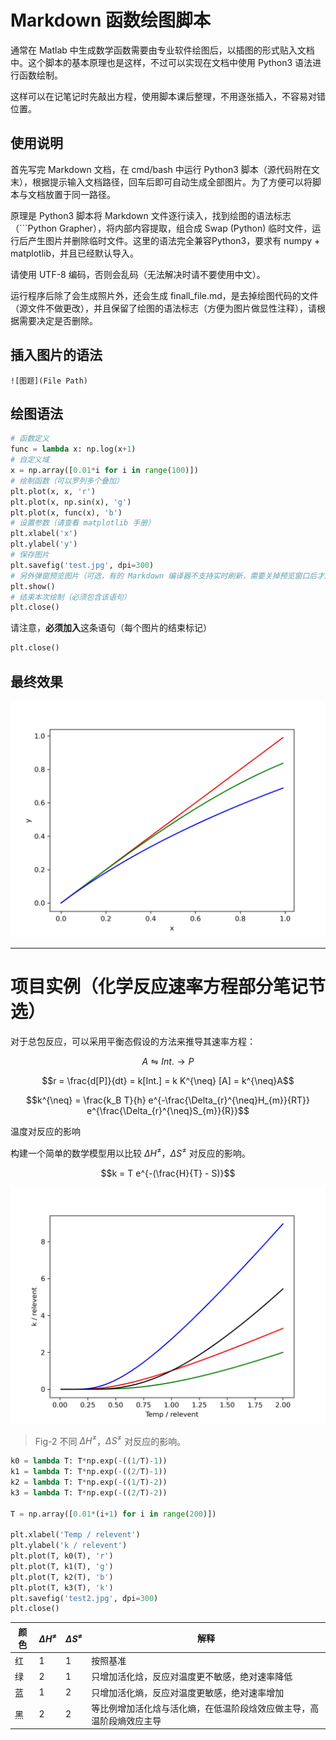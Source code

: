 # Markdown 函数绘图脚本

通常在 Matlab 中生成数学函数需要由专业软件绘图后，以插图的形式贴入文档中。这个脚本的基本原理也是这样，不过可以实现在文档中使用 Python3 语法进行函数绘制。

这样可以在记笔记时先敲出方程，使用脚本课后整理，不用逐张插入，不容易对错位置。

## 使用说明

首先写完 Markdown 文档，在 cmd/bash 中运行 Python3 脚本（源代码附在文末），根据提示输入文档路径，回车后即可自动生成全部图片。为了方便可以将脚本与文档放置于同一路径。

原理是 Python3 脚本将 Markdown 文件逐行读入，找到绘图的语法标志（```Python Grapher），将内部内容提取，组合成 Swap (Python) 临时文件，运行后产生图片并删除临时文件。这里的语法完全兼容Python3，要求有 numpy + matplotlib，并且已经默认导入。

请使用 UTF-8 编码，否则会乱码（无法解决时请不要使用中文）。

运行程序后除了会生成照片外，还会生成 finall_file.md，是去掉绘图代码的文件（源文件不做更改），并且保留了绘图的语法标志（方便为图片做显性注释），请根据需要决定是否删除。

## 插入图片的语法

```
![图题](File Path)
```

## 绘图语法

```Python Grapher
# 函数定义
func = lambda x: np.log(x+1)
# 自定义域
x = np.array([0.01*i for i in range(100)])
# 绘制函数（可以罗列多个叠加）
plt.plot(x, x, 'r') 
plt.plot(x, np.sin(x), 'g')
plt.plot(x, func(x), 'b')
# 设置参数（请查看 matplotlib 手册）
plt.xlabel('x')
plt.ylabel('y')
# 保存图片
plt.savefig('test.jpg', dpi=300)
# 另外弹窗预览图片（可选，有的 Markdown 编译器不支持实时刷新，需要关掉预览窗口后才能生成其他图片）
plt.show()
# 结束本次绘制（必须包含该语句）
plt.close()
```

请注意，**必须加入**这条语句（每个图片的结束标记）
```Python
plt.close()
```

## 最终效果
![Test File](test.jpg)

---

# 项目实例（化学反应速率方程部分笔记节选）

对于总包反应，可以采用平衡态假设的方法来推导其速率方程：

$$ A \leftrightharpoons Int. \rightarrow P$$

$$r = \frac{d[P]}{dt} = k[Int.] = k K^{\neq} [A] = k^{\neq}A$$

$$k^{\neq} = \frac{k_B T}{h} e^{-\frac{\Delta_{r}^{\neq}H_{m}}{RT}} e^{\frac{\Delta_{r}^{\neq}S_{m}}{R}}$$

温度对反应的影响

构建一个简单的数学模型用以比较 $\Delta H^
{\neq}$，$\Delta S^{\neq}$ 对反应的影响。

$$k = T e^{-(\frac{H}{T} - S)}$$

![Test2](test2.jpg)

> Fig-2 不同 $\Delta H^
{\neq}$，$\Delta S^{\neq}$ 对反应的影响。

```Python Grapher
k0 = lambda T: T*np.exp(-((1/T)-1))
k1 = lambda T: T*np.exp(-((2/T)-1))
k2 = lambda T: T*np.exp(-((1/T)-2))
k3 = lambda T: T*np.exp(-((2/T)-2))

T = np.array([0.01*(i+1) for i in range(200)])

plt.xlabel('Temp / relevent')
plt.ylabel('k / relevent')
plt.plot(T, k0(T), 'r')
plt.plot(T, k1(T), 'g')
plt.plot(T, k2(T), 'b')
plt.plot(T, k3(T), 'k')
plt.savefig('test2.jpg', dpi=300)
plt.close()
```

|颜色|$\Delta H^{\neq}$|$\Delta S^{\neq}$|解释|
|---|---|---|---|
|红|1|1|按照基准|
|绿|2|1|只增加活化焓，反应对温度更不敏感，绝对速率降低|
|蓝|1|2|只增加活化熵，反应对温度更敏感，绝对速率增加|
|黑|2|2|等比例增加活化焓与活化熵，在低温阶段焓效应做主导，高温阶段熵效应主导|
